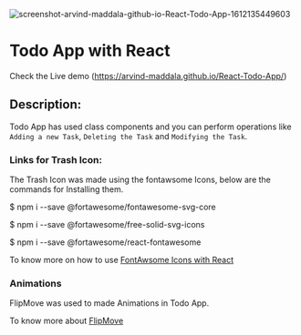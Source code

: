 ![screenshot-arvind-maddala-github-io-React-Todo-App-1612135449603](https://user-images.githubusercontent.com/67595212/106401489-5ddc2c80-644a-11eb-902c-1a8c630bce80.png)


# Todo App with React

Check the Live demo (https://arvind-maddala.github.io/React-Todo-App/)

## Description:

Todo App has used class components and you can perform operations like  `Adding a new Task`, `Deleting the Task` and `Modifying the Task`. 



### Links for Trash Icon: 

The Trash Icon was made using the fontawsome Icons, below are the commands for Installing them. 

$ npm i --save @fortawesome/fontawesome-svg-core

$ npm i --save @fortawesome/free-solid-svg-icons

$ npm i --save @fortawesome/react-fontawesome

To know more on how to use [FontAwsome Icons with React](https://fontawesome.com/how-to-use/on-the-web/using-with/react)

### Animations 

FlipMove was used to made Animations in Todo App. 

To know more about [FlipMove](https://www.npmjs.com/package/react-flip-move)

